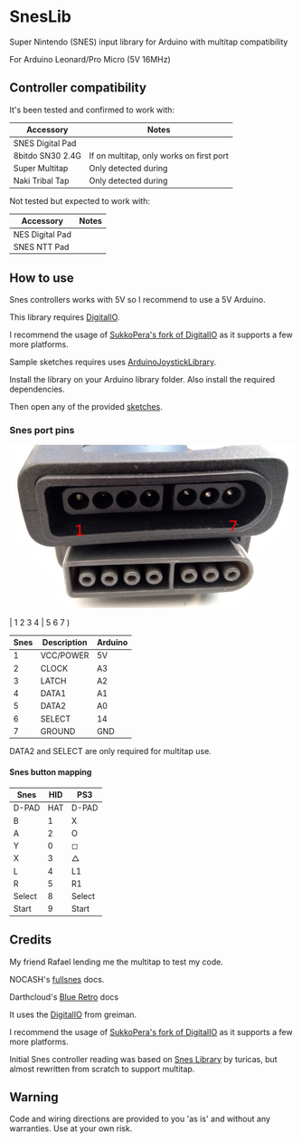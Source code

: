 # SnesLib
Super Nintendo (SNES) input library for Arduino with multitap compatibility

For Arduino Leonard/Pro Micro (5V 16MHz)


## Controller compatibility

It's been tested and confirmed to work with:

| Accessory        | Notes                                    |
|------------------|------------------------------------------|
| SNES Digital Pad |                                          |
| 8bitdo SN30 2.4G | If on multitap, only works on first port |
| Super Multitap   | Only detected during                     |
| Naki Tribal Tap  | Only detected during                     |


Not tested but expected to work with:

| Accessory       | Notes                 |
|-----------------|-----------------------|
| NES Digital Pad |                       |
| SNES NTT Pad    |                       |


## How to use
Snes controllers works with 5V so I recommend to use a 5V Arduino.

This library requires [DigitalIO](https://github.com/greiman/DigitalIO).

I recommend the usage of [SukkoPera's fork of DigitalIO](https://github.com/SukkoPera/DigitalIO) as it supports a few more platforms.

Sample sketches requires uses [ArduinoJoystickLibrary](https://github.com/MHeironimus/ArduinoJoystickLibrary).

Install the library on your Arduino library folder. Also install the required dependencies.

Then open any of the provided [sketches](sketches).


### Snes port pins

![pins on console (top) and on controller (bottom)](docs/pins01.jpg)


| 1 2 3 4 | 5 6 7 )

| Snes    | Description | Arduino |
|---------|-------------|---------|
| 1       | VCC/POWER   | 5V      |
| 2       | CLOCK       | A3      |
| 3       | LATCH       | A2      |
| 4       | DATA1       | A1      |
| 5       | DATA2       | A0      |
| 6       | SELECT      | 14      |
| 7       | GROUND      | GND     |


DATA2 and SELECT are only required for multitap use.


#### Snes button mapping

| Snes   | HID | PS3     |
|--------|-----|---------|
| D-PAD  | HAT | D-PAD   |
| B      | 1   | X       |
| A      | 2   | O       |
| Y      | 0   | &#9723; |
| X      | 3   | &#9651; |
| L      | 4   | L1      |
| R      | 5   | R1      |
| Select | 8   | Select  |
| Start  | 9   | Start   |

## Credits

My friend Rafael lending me the multitap to test my code.

NOCASH's [fullsnes](http://problemkaputt.de/fullsnes.htm) docs.

Darthcloud's [Blue Retro](https://hackaday.io/project/170365-blueretro/log/181686-2020-08-04-progress-update-sfcsnes-support) docs

It uses the [DigitalIO](https://github.com/greiman/DigitalIO) from greiman.

I recommend the usage of [SukkoPera's fork of DigitalIO](https://github.com/SukkoPera/DigitalIO) as it supports a few more platforms.

Initial Snes controller reading was based on [Snes Library](https://github.com/turicas/SNES) by turicas, but almost rewritten from scratch to support multitap.

## Warning
Code and wiring directions are provided to you 'as is' and without any warranties. Use at your own risk.


